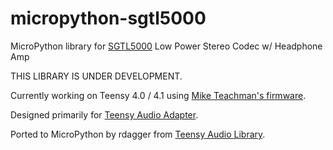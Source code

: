 # micropython-sgtl5000
MicroPython library for [SGTL5000](https://www.nxp.com/docs/en/data-sheet/SGTL5000.pdf) Low Power Stereo Codec w/ Headphone Amp

THIS LIBRARY IS UNDER DEVELOPMENT.

Currently working on Teensy 4.0 / 4.1 using [Mike Teachman's firmware](https://github.com/miketeachman/micropython-i2s-examples/tree/mimxrt/teensy_audio_shield).

Designed primarily for [Teensy Audio Adapter](https://www.pjrc.com/store/teensy3_audio.html).

Ported to MicroPython by rdagger from [Teensy Audio Library](https://github.com/PaulStoffregen/Audio).
